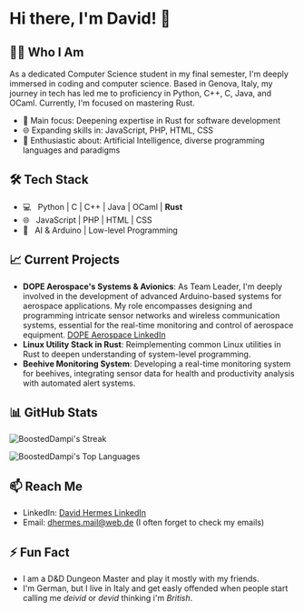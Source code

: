 # Hi there, I'm David! 👋

## 👨‍💻 Who I Am
As a dedicated Computer Science student in my final semester, I'm deeply immersed in coding and computer science. Based in Genova, Italy, my journey in tech has led me to proficiency in Python, C++, C, Java, and OCaml. Currently, I'm focused on mastering Rust.

- 🌟 Main focus: Deepening expertise in Rust for software development
- 🌐 Expanding skills in: JavaScript, PHP, HTML, CSS
- 🤖 Enthusiastic about: Artificial Intelligence, diverse programming languages and paradigms

## 🛠 Tech Stack

- 💻 &nbsp; Python | C | C++ | Java | OCaml | **Rust**
- 🌐 &nbsp; JavaScript | PHP | HTML | CSS
- 🚀 &nbsp; AI & Arduino | Low-level Programming

## 📈 Current Projects

- **DOPE Aerospace's Systems & Avionics**: As Team Leader, I'm deeply involved in the development of advanced Arduino-based systems for aerospace applications. My role encompasses designing and programming intricate sensor networks and wireless communication systems, essential for the real-time monitoring and control of aerospace equipment. [DOPE Aerospace LinkedIn](https://www.linkedin.com/company/dope-aerospace-unige/)
- **Linux Utility Stack in Rust**: Reimplementing common Linux utilities in Rust to deepen understanding of system-level programming.
- **Beehive Monitoring System**: Developing a real-time monitoring system for beehives, integrating sensor data for health and productivity analysis with automated alert systems.

## 📊 GitHub Stats

![BoostedDampi's Streak](https://github-readme-streak-stats.herokuapp.com/?user=BoostedDampi&theme=vue-dark&hide_border=true)

![BoostedDampi's Top Languages](https://github-readme-stats.vercel.app/api/top-langs/?username=BoostedDampi&theme=vue-dark&show_icons=true&hide_border=true&layout=compact)

## 📫 Reach Me

- LinkedIn: [David Hermes LinkedIn](https://www.linkedin.com/in/david-hermes-46168226a)
- Email: dhermes.mail@web.de (I often forget to check my emails)

## ⚡ Fun Fact

- I am a D&D Dungeon Master and play it mostly with my friends. 
- I'm German, but I live in Italy and get easly offended when people start calling me _deivid_ or _devid_ thinking i'm _British_.

<!-- Proudly created by David Hermes with passion and coffee ☕ -->
